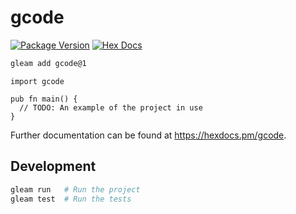 # gcode

[![Package Version](https://img.shields.io/hexpm/v/gcode)](https://hex.pm/packages/gcode)
[![Hex Docs](https://img.shields.io/badge/hex-docs-ffaff3)](https://hexdocs.pm/gcode/)

```sh
gleam add gcode@1
```
```gleam
import gcode

pub fn main() {
  // TODO: An example of the project in use
}
```

Further documentation can be found at <https://hexdocs.pm/gcode>.

## Development

```sh
gleam run   # Run the project
gleam test  # Run the tests
```
